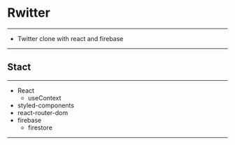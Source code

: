 # Rwitter

---

- Twitter clone with react and firebase

---

## Stact

---

- React
  - useContext
- styled-components
- react-router-dom
- firebase
  - firestore

---

